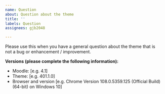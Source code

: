 ```yaml
---
name: Question
about: Question about the theme
title: ''
labels: Question
assignees: gjb2048

---
```


Please use this when you have a general question about the theme that is not a bug or enhancement / improvement.

**Versions (please complete the following information):**
 - Moodle: [e.g. 4.1]
 - Theme: [e.g. 401.1.0]
 - Browser and version [e.g. Chrome Version 108.0.5359.125 (Official Build) (64-bit) on Windows 10]
